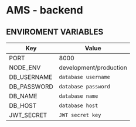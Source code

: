 # AMS - backend

## ENVIROMENT VARIABLES

| Key         | Value                  |
| ----------- | ---------------------- |
| PORT        | 8000                   |
| NODE_ENV    | development/production |
| DB_USERNAME | `database username`    |
| DB_PASSWORD | `database password`    |
| DB_NAME     | `database name`        |
| DB_HOST     | `database host`        |
| JWT_SECRET  | `JWT secret key`       |
